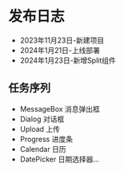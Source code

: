 # 发布日志

- 2023年11月23日-新建项目
- 2024年1月21日-上线部署
- 2024年1月23日-新增Split组件

## 任务序列

- MessageBox 消息弹出框
- Dialog 对话框
- Upload 上传
- Progress 进度条
- Calendar 日历
- DatePicker 日期选择器...
